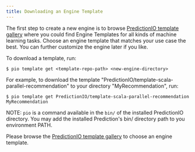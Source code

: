 ```yaml
---
title: Downloading an Engine Template
---
```


The first step to create a new engine is to browse [PredictionIO template gallery](http://templates.prediction.io/) where you could find Engine Templates for all kinds of machine learning tasks. Choose an engine template that matches your use case the best. You can further customize the engine later if you like.

To download a template, run:

```
$ pio template get <template-repo-path> <new-engine-directory>
```

For example, to download the template "PredictionIO/template-scala-parallel-recommendation" to your directory "MyRecommendation", run:

```
$ pio template get PredictionIO/template-scala-parallel-recommendation MyRecommendation
```

NOTE: `pio` is a command available in the `bin/` of the installed PredictionIO directory. You may add the installed Prediction's bin/ directory path to you environment PATH.

Please browse the [PredictionIO template gallery]((http://templates.prediction.io/)) to choose an engine template.
